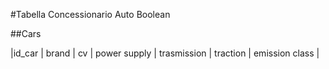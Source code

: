 #Tabella Concessionario Auto Boolean

##Cars

|id_car | brand | cv | power supply | trasmission | traction | emission class |
